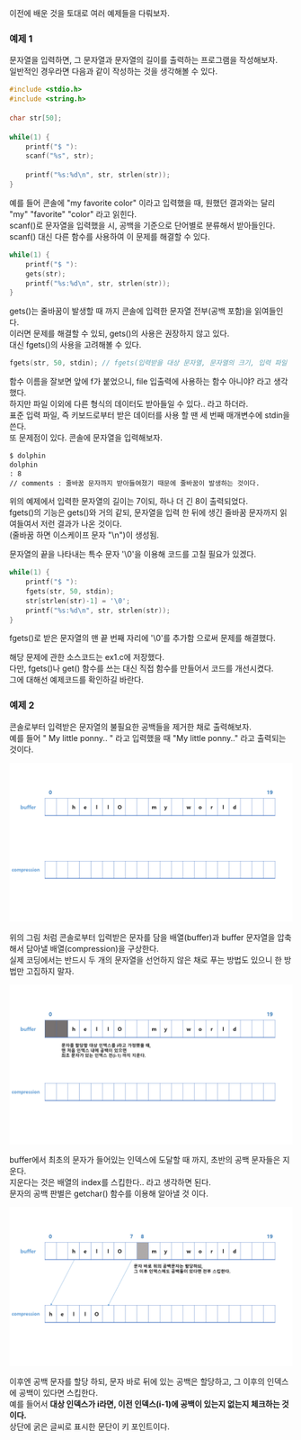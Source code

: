 <p>이전에 배운 것을 토대로 여러 예제들을 다뤄보자.</p>

### 예제 1

<p>
문자열을 입력하면, 그 문자열과 문자열의 길이를 출력하는 프로그램을 작성해보자.<br />
일반적인 경우라면 다음과 같이 작성하는 것을 생각해볼 수 있다.
</p>

```c
#include <stdio.h>
#include <string.h>

char str[50];

while(1) {
    printf("$ "):
    scanf("%s", str);
    
    printf("%s:%d\n", str, strlen(str));
}
```

<p>
예를 들어 콘솔에 "my favorite color" 이라고 입력했을 때, 원했던 결과와는 달리 "my" "favorite" "color" 라고 읽힌다.<br />
scanf()로 문자열을 입력했을 시, 공백을 기준으로 단어별로 분류해서 받아들인다.<br />
scanf() 대신 다른 함수를 사용하여 이 문제를 해결할 수 있다.
</p>

```c
while(1) {
    printf("$ "):
    gets(str);
    printf("%s:%d\n", str, strlen(str));
}
```

<p>
gets()는 줄바꿈이 발생할 때 까지 콘솔에 입력한 문자열 전부(공백 포함)을 읽여들인다.<br />
이러면 문제를 해결할 수 있되, gets()의 사용은 권장하지 않고 있다.<br />
대신 fgets()의 사용을 고려해볼 수 있다.
</p>

```c
fgets(str, 50, stdin); // fgets(입력받을 대상 문자열, 문자열의 크기, 입력 파일 형식)
```
<p>
함수 이름을 잘보면 앞에 f가 붙었으니, file 입출력에 사용하는 함수 아니야? 라고 생각했다.<br />
하지만 파일 이외에 다른 형식의 데이터도 받아들일 수 있다.. 라고 하더라.<br />
표준 입력 파일, 즉 키보드로부터 받은 데이터를 사용 할 땐 세 번째 매개변수에 stdin을 쓴다.<br />
또 문제점이 있다. 콘솔에 문자열을 입력해보자.
</p>


```
$ dolphin
dolphin
: 8
// comments : 줄바꿈 문자까지 받아들여졌기 때문에 줄바꿈이 발생하는 것이다.
```
<p>
위의 예제에서 입력한 문자열의 길이는 7이되, 하나 더 긴 8이 출력되었다.<br />
fgets()의 기능은 gets()와 거의 같되, 문자열을 입력 한 뒤에 생긴 줄바꿈 문자까지 읽여들여서 저런 결과가 나온 것이다.<br />
(줄바꿈 하면 이스케이프 문자 "\n")이 생성됨.
</p>

<p>문자열의 끝을 나타내는 특수 문자 '\0'을 이용해 코드를 고칠 필요가 있겠다.</p>

```c
while(1) {
    printf("$ "):
    fgets(str, 50, stdin);
    str[strlen(str)-1] = '\0';
    printf("%s:%d\n", str, strlen(str));
}
```
<p>fgets()로 받은 문자열의 맨 끝 번째 자리에 '\0'를 추가함 으로써 문제를 해결했다.</p>

<p>
해당 문제에 관한 소스코드는 ex1.c에 저장했다.<br />
다만, fgets()나 get() 함수를 쓰는 대신 직접 함수를 만들어서 코드를 개선시켰다.<br />
그에 대해선 예제코드를 확인하길 바란다.
</p>

### 예제 2

<p>
콘솔로부터 입력받은 문자열의 불필요한 공백들을 제거한 채로 출력해보자.<br />
예를 들어 "  My  little ponny.. " 라고 입력했을 때 "My little ponny.." 라고 출력되는 것이다.
</p>

<img src="https://github.com/TaekGeunLee/study_CS/blob/master/readmeImg/S1_3-1.PNG" alt="S1_3-1" />

<p>
위의 그림 처럼 콘솔로부터 입력받은 문자를 담을 배열(buffer)과 buffer 문자열을 압축해서 담아낼 배열(compression)을 구상한다.<br />
실제 코딩에서는 반드시 두 개의 문자열을 선언하지 않은 채로 푸는 방법도 있으니 한 방법만 고집하지 말자.
</p>

<img src="https://github.com/TaekGeunLee/study_CS/blob/master/readmeImg/S1_3-2.PNG" alt="S1_3-2" />

<p>
buffer에서 최초의 문자가 들어있는 인덱스에 도달할 때 까지, 초반의 공백 문자들은 지운다.<br />
지운다는 것은 배열의 index를 스킵한다.. 라고 생각하면 된다.<br />
문자의 공백 판별은 getchar() 함수를 이용해 알아낼 것 이다.
</p>

<img src="https://github.com/TaekGeunLee/study_CS/blob/master/readmeImg/S1_3-3.PNG" alt="S1_3-3" />

<p>
이후엔 공백 문자를 할당 하되, 문자 바로 뒤에 있는 공백은 할당하고, 
그 이후의 인덱스에 공백이 있다면 스킵한다.<br />
예를 들어서 <b>대상 인덱스가 i라면, 이전 인덱스(i-1)에 공백이 있는지 없는지 체크하는 것이다.</b><br />
상단에 굵은 글씨로 표시한 문단이 키 포인트이다.
</p>
